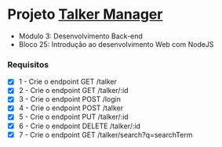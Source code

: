 # Projeto [Talker Manager](https://github.com/tryber/sd-012-project-talker-manager/pull/57)
  - Módulo 3: Desenvolvimento Back-end
  - Bloco 25: Introdução ao desenvolvimento Web com NodeJS
### Requisitos
- [x] 1 - Crie o endpoint GET /talker
- [x] 2 - Crie o endpoint GET /talker/:id
- [x] 3 - Crie o endpoint POST /login
- [x] 4 - Crie o endpoint POST /talker
- [x] 5 - Crie o endpoint PUT /talker/:id
- [x] 6 - Crie o endpoint DELETE /talker/:id
- [x] 7 - Crie o endpoint GET /talker/search?q=searchTerm
